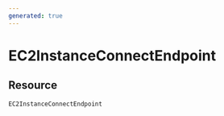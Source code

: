 ```yaml
---
generated: true
---
```


# EC2InstanceConnectEndpoint


## Resource

```text
EC2InstanceConnectEndpoint
```



